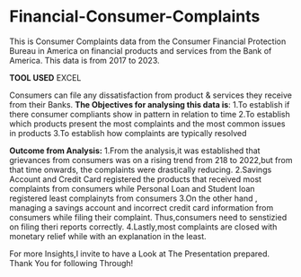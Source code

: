 # Financial-Consumer-Complaints
This is Consumer Complaints data from the Consumer Financial Protection Bureau in America on financial products and services from the Bank of America.
This data is from 2017 to 2023.


**TOOL USED** EXCEL


Consumers can file any dissatisfaction from product & services they receive from their Banks.
**The Objectives for analysing this data is**:
1.To establish if there consumer compliants show in pattern in relation to time
2.To establish which products present the most complaints and the most common issues in products
3.To establish how complaints are typically resolved


**Outcome from Analysis:**
1.From the analysis,it was established that grievances from consumers was on a rising trend from 218 to 2022,but from that time onwards,
the complaints were drastically reducing.
2.Savings Account and Credit Card registered the products that received most complaints from consumers while Personal Loan and Student loan
registered least complainyts from consumers
3.On the other hand , managing a savings account and incorrect credit card information from consumers while filing their complaint.
Thus,consumers need to senstizied on filing theri reports correctly.
4.Lastly,most complaints are closed with monetary relief while with an explanation in the least.


For more Insights,I invite to have a Look at The Presentation prepared.
Thank You for following Through!
